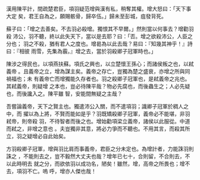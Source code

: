 漢用陳平計，間疏楚君臣，項羽疑范增與漢有私，稍奪其權。增大怒曰：「天下事大定
矣，君王自為之，願賜骸骨，歸卒伍。」歸未至彭城，疽發背死。

蘇子曰：「增之去善矣。不去羽必殺增。獨恨其不早爾。」然則當以何事去？增勸羽殺
沛公，羽不聽，終以此失天下，當以是去耶？曰：「否。增之欲殺沛公，人臣之分也；
羽之不殺，猶有君人之度也。增曷為以此去哉？易曰：『知幾其神乎！』詩曰：『相彼
雨雪，先集為霰。』增之去，當於羽殺卿子冠軍時也。」

陳涉之得民也，以項燕扶蘇。項氏之興也，以立楚懷王孫心；而諸侯叛之也，以弒義帝
。且義帝之立，增為謀主矣。義帝之存亡，豈獨為楚之盛衰，亦增之所與同禍福也；未
有義帝亡而增獨能久存者也。羽之殺卿子冠軍也，是弒義帝之兆也。其弒義帝，則疑增
之本也，豈必待陳平哉？物必先腐也，而後蟲生之；人必先疑也，而後讒入之。陳平雖
智，安能間無疑之主哉？

吾嘗論義帝，天下之賢主也。獨遣沛公入關，而不遣項羽；識卿子冠軍於稠人之中，而
擢以為上將，不賢而能如是乎？羽既矯殺卿子冠軍，義帝必不能堪，非羽弒帝，則帝殺
羽，不待智者而後之也。增始勸項梁立義帝，諸侯以此服從。中道而弒之，非增之意也
。夫豈獨非其意，將必力爭而不聽也。不用其言，而殺其所立，羽之疑增必自此始矣。

方羽殺卿子冠軍，增與羽比肩而事義帝，君臣之分未定也。為增計者，力能誅羽則誅之
，不能則去之，豈不毅然大丈夫也哉？增年已七十，合則留，不合則去，不以此時明去
就之分，而欲依羽以成功名，陋矣！雖然，增，高帝之所畏也；增不去，項羽不亡。嗚
呼，增亦人傑也哉！

